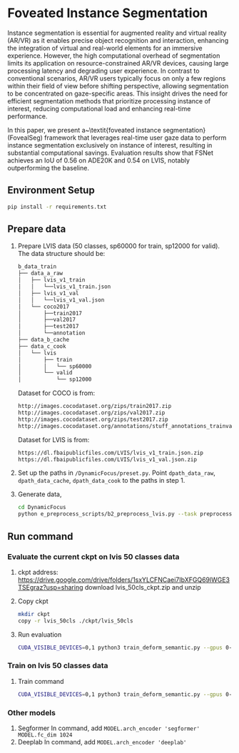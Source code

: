 # Foveated Instance Segmentation
Instance segmentation is essential for augmented reality and virtual reality (AR/VR) as it enables precise object recognition and interaction, enhancing the integration of virtual and real-world elements for an immersive experience. However, the high computational overhead of segmentation limits its application on resource-constrained AR/VR devices, causing large processing latency and degrading user experience. 
In contrast to conventional scenarios, AR/VR users typically focus on only a few regions within their field of view before shifting perspective, allowing segmentation to be concentrated on gaze-specific areas. This insight drives the need for efficient segmentation methods that prioritize processing instance of interest, reducing computational load and enhancing real-time performance.

In this paper, we present a~\textit{foveated instance segmentation} (FovealSeg) framework that leverages real-time user gaze data to perform instance segmentation exclusively on instance of interest, resulting in substantial computational savings. Evaluation results show that FSNet achieves an IoU of 0.56 on ADE20K and 0.54 on LVIS, notably outperforming the baseline. 
## Environment Setup
```bash
pip install -r requirements.txt
```

## Prepare data
1. Prepare LVIS data (50 classes, sp60000 for train, sp12000 for valid). The data structure should be:
    ```bash
    b_data_train
    ├── data_a_raw
    │   ├── lvis_v1_train
    │   │   └──lvis_v1_train.json
    │   ├── lvis_v1_val
    │   │   └──lvis_v1_val.json
    │   └── coco2017
    │       ├──train2017
    │       ├──val2017
    │       ├──test2017
    │       └──annotation
    ├── data_b_cache
    ├── data_c_cook
    │   └── lvis
    │       ├── train
    │       │   └── sp60000
    │       └── valid
    │           └── sp12000
    ```
    Dataset for COCO is from:
    ```bash
    http://images.cocodataset.org/zips/train2017.zip
    http://images.cocodataset.org/zips/val2017.zip
    http://images.cocodataset.org/zips/test2017.zip
    http://images.cocodataset.org/annotations/stuff_annotations_trainval2017.zip
    ```
    Dataset for LVIS is from:
    ```bash
    https://dl.fbaipublicfiles.com/LVIS/lvis_v1_train.json.zip
    https://dl.fbaipublicfiles.com/LVIS/lvis_v1_val.json.zip
    ```
2. Set up the paths in ```/DynamicFocus/preset.py```. Point ```dpath_data_raw```, ```dpath_data_cache```, ```dpath_data_cook``` to the paths in step 1.

3. Generate data, 
    ```bash
    cd DynamicFocus
    python e_preprocess_scripts/b2_preprocess_lvis.py --task preprocess --dataset_partition train valid --sample_num 60000
    ```

## Run command
### Evaluate the current ckpt on lvis 50 classes data
1. ckpt address: https://drive.google.com/drive/folders/1sxYLCFNCaei7IbXFGQ69lWGE3TSEgraz?usp=sharing
    download lvis_50cls_ckpt.zip and unzip

2. Copy ckpt
    ```bash
    mkdir ckpt
    copy -r lvis_50cls ./ckpt/lvis_50cls
    ```

3. Run evaluation
    ```bash
    CUDA_VISIBLE_DEVICES=0,1 python3 train_deform_semantic.py --gpus 0-1 --cfg config/deform.yaml TRAIN.task_input_size '(80,80)' DIR "./ckpt/lvis_50cls_hrnet" TRAIN.deform_joint_loss True VAL.no_upsample True TRAIN.num_epoch 121 TRAIN.start_epoch 120 TRAIN.eval_per_epoch 1 TRAIN.skip_train_for_eval True VAL.no_upsample True DATASET.dataset_marker_train 'sp60000' DATASET.dataset_marker_valid 'sp12000' MODEL.gaussian_radius 45 TRAIN.saliency_input_size '(80, 80)'
    ```

### Train on lvis 50 classes data
1. Train command
    ```bash
    CUDA_VISIBLE_DEVICES=0,1 python3 train_deform_semantic.py --gpus 0-1 --cfg config/deform.yaml TRAIN.task_input_size '(80,80)' DIR "./ckpt/lvis_50cls_hr_net_train" TRAIN.deform_joint_loss True VAL.no_upsample True TRAIN.num_epoch 150 TRAIN.eval_per_epoch 10 TRAIN.checkpoint_per_epoch 20 TRAIN.skip_train_for_eval False VAL.no_upsample True DATASET.dataset_marker_train 'sp60000' DATASET.dataset_marker_valid 'sp12000' MODEL.gaussian_radius 45 TRAIN.saliency_input_size '(80, 80)'
    ```

### Other models
1. Segformer
    In command, add ```MODEL.arch_encoder 'segformer' MODEL.fc_dim 1024```
2. Deeplab
    In command, add ```MODEL.arch_encoder 'deeplab'```